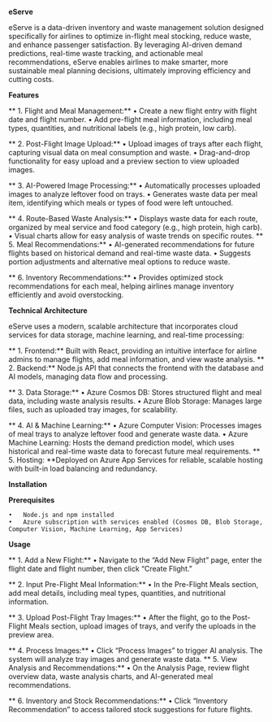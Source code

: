 **eServe**

eServe is a data-driven inventory and waste management solution designed specifically for airlines to optimize in-flight meal stocking, reduce waste, and enhance passenger satisfaction. By leveraging AI-driven demand predictions, real-time waste tracking, and actionable meal recommendations, eServe enables airlines to make smarter, more sustainable meal planning decisions, ultimately improving efficiency and cutting costs.

**Features**

**	1.	Flight and Meal Management:**
	•	Create a new flight entry with flight date and flight number.
	•	Add pre-flight meal information, including meal types, quantities, and nutritional labels (e.g., high protein, low carb).

**	2.	Post-Flight Image Upload:**
	•	Upload images of trays after each flight, capturing visual data on meal consumption and waste.
	•	Drag-and-drop functionality for easy upload and a preview section to view uploaded images.

**	3.	AI-Powered Image Processing:**
	•	Automatically processes uploaded images to analyze leftover food on trays.
	•	Generates waste data per meal item, identifying which meals or types of food were left untouched.

**	4.	Route-Based Waste Analysis:**
	•	Displays waste data for each route, organized by meal service and food category (e.g., high protein, high carb).
	•	Visual charts allow for easy analysis of waste trends on specific routes.
**
	5.	Meal Recommendations:**
	•	AI-generated recommendations for future flights based on historical demand and real-time waste data.
	•	Suggests portion adjustments and alternative meal options to reduce waste.

**	6.	Inventory Recommendations:**
	•	Provides optimized stock recommendations for each meal, helping airlines manage inventory efficiently and avoid overstocking.

**Technical Architecture**

eServe uses a modern, scalable architecture that incorporates cloud services for data storage, machine learning, and real-time processing:

**	1.	Frontend:** Built with React, providing an intuitive interface for airline admins to manage flights, add meal information, and view waste analysis.
**	2.	Backend:** Node.js API that connects the frontend with the database and AI models, managing data flow and processing.

**	3.	Data Storage:**
	•	Azure Cosmos DB: Stores structured flight and meal data, including waste analysis results.
	•	Azure Blob Storage: Manages large files, such as uploaded tray images, for scalability.

**	4.	AI & Machine Learning:**
	•	Azure Computer Vision: Processes images of meal trays to analyze leftover food and generate waste data.
	•	Azure Machine Learning: Hosts the demand prediction model, which uses historical and real-time waste data to forecast future meal requirements.
**
	5.	Hosting: **Deployed on Azure App Services for reliable, scalable hosting with built-in load balancing and redundancy.

**Installation**

**Prerequisites**

	•	Node.js and npm installed
	•	Azure subscription with services enabled (Cosmos DB, Blob Storage, Computer Vision, Machine Learning, App Services)

**Usage**

**	1.	Add a New Flight:**
	•	Navigate to the “Add New Flight” page, enter the flight date and flight number, then click “Create Flight.”

**	2.	Input Pre-Flight Meal Information:**
	•	In the Pre-Flight Meals section, add meal details, including meal types, quantities, and nutritional information.

**	3.	Upload Post-Flight Tray Images:**
	•	After the flight, go to the Post-Flight Meals section, upload images of trays, and verify the uploads in the preview area.

**	4.	Process Images:**
	•	Click “Process Images” to trigger AI analysis. The system will analyze tray images and generate waste data.
**
	5.	View Analysis and Recommendations:**
	•	On the Analysis Page, review flight overview data, waste analysis charts, and AI-generated meal recommendations.

**	6.	Inventory and Stock Recommendations:**
	•	Click “Inventory Recommendation” to access tailored stock suggestions for future flights.
